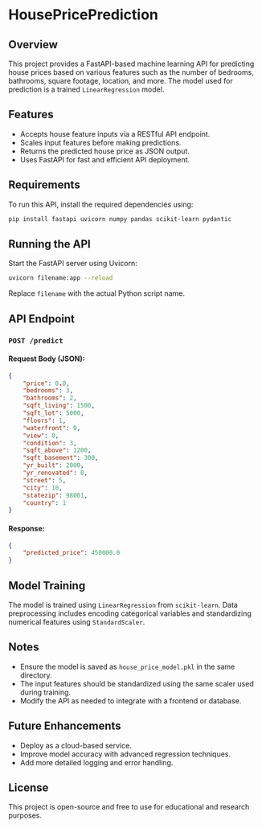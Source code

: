 # HousePricePrediction

## Overview
This project provides a FastAPI-based machine learning API for predicting house prices based on various features such as the number of bedrooms, bathrooms, square footage, location, and more. The model used for prediction is a trained `LinearRegression` model.

## Features
- Accepts house feature inputs via a RESTful API endpoint.
- Scales input features before making predictions.
- Returns the predicted house price as JSON output.
- Uses FastAPI for fast and efficient API deployment.

## Requirements
To run this API, install the required dependencies using:

```bash
pip install fastapi uvicorn numpy pandas scikit-learn pydantic
```

## Running the API
Start the FastAPI server using Uvicorn:

```bash
uvicorn filename:app --reload
```

Replace `filename` with the actual Python script name.

## API Endpoint
### `POST /predict`
#### Request Body (JSON):
```json
{
    "price": 0.0,
    "bedrooms": 3,
    "bathrooms": 2,
    "sqft_living": 1500,
    "sqft_lot": 5000,
    "floors": 1,
    "waterfront": 0,
    "view": 0,
    "condition": 3,
    "sqft_above": 1200,
    "sqft_basement": 300,
    "yr_built": 2000,
    "yr_renovated": 0,
    "street": 5,
    "city": 10,
    "statezip": 98001,
    "country": 1
}
```

#### Response:
```json
{
    "predicted_price": 450000.0
}
```

## Model Training
The model is trained using `LinearRegression` from `scikit-learn`. Data preprocessing includes encoding categorical variables and standardizing numerical features using `StandardScaler`.

## Notes
- Ensure the model is saved as `house_price_model.pkl` in the same directory.
- The input features should be standardized using the same scaler used during training.
- Modify the API as needed to integrate with a frontend or database.

## Future Enhancements
- Deploy as a cloud-based service.
- Improve model accuracy with advanced regression techniques.
- Add more detailed logging and error handling.

## License
This project is open-source and free to use for educational and research purposes.
